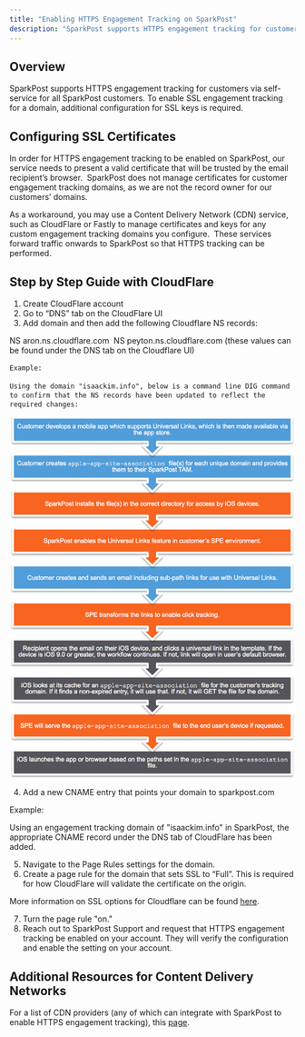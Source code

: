 ```yaml
---
title: "Enabling HTTPS Engagement Tracking on SparkPost"
description: "SparkPost supports HTTPS engagement tracking for customers via self-service for all SparkPost customers. To enable SSL engagement tracking for a domain, additional configuration for SSL keys is required."
---
```


## Overview

SparkPost supports HTTPS engagement tracking for customers via self-service for all SparkPost customers. To enable SSL engagement tracking for a domain, additional configuration for SSL keys is required.

## Configuring SSL Certificates

In order for HTTPS engagement tracking to be enabled on SparkPost, our service needs to present a valid certificate that will be trusted by the email recipient’s browser.  SparkPost does not manage certificates for customer engagement tracking domains, as we are not the record owner for our customers’ domains. 

As a workaround, you may use a Content Delivery Network (CDN) service, such as CloudFlare or Fastly to manage certificates and keys for any custom engagement tracking domains you configure.  These services forward traffic onwards to SparkPost so that HTTPS tracking can be performed. 

## Step by Step Guide with CloudFlare

1.	Create CloudFlare account
2.	Go to “DNS” tab on the CloudFlare UI
3.	Add domain and then add the following Cloudflare NS records:
  
  NS	aron.ns.cloudflare.com 
  NS	peyton.ns.cloudflare.com (these values can be found under the DNS tab on the Cloudflare UI) 

	Example: 

	Using the domain "isaackim.info", below is a command line DIG command to confirm that the NS records have been updated to reflect the required changes:

![](media/ios-universal-links/UL-workflow-final_original.png)

4. Add a new CNAME entry that points your domain to sparkpost.com

Example:

Using an engagement tracking domain of "isaackim.info" in SparkPost, the appropriate CNAME record under the DNS tab of CloudFlare has been added.

5. Navigate to the Page Rules settings for the domain.
6. Create a page rule for the domain that sets SSL to “Full”. This is required for how CloudFlare will validate the certificate on the origin. 
	
More information on SSL options for Cloudflare can be found [here](https://support.cloudflare.com/hc/en-us/articles/200170416). 

7. Turn the page rule "on."
8. Reach out to SparkPost Support and request that HTTPS engagement tracking be enabled on your account. They will verify the configuration and enable the setting on your account.

## Additional Resources for Content Delivery Networks

For a list of CDN providers (any of which can integrate with SparkPost to enable HTTPS engagement tracking), this [page](http://www.cdn-advisor.com/articles/).
